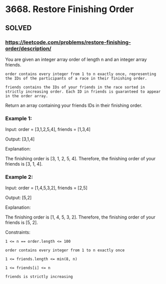 # 3668. Restore Finishing Order

## SOLVED
### https://leetcode.com/problems/restore-finishing-order/description/
You are given an integer array order of length n and an integer array friends.





	order contains every integer from 1 to n exactly once, representing the IDs of the participants of a race in their finishing order.

	friends contains the IDs of your friends in the race sorted in strictly increasing order. Each ID in friends is guaranteed to appear in the order array.





Return an array containing your friends IDs in their finishing order.





### Example 1:





Input: order = [3,1,2,5,4], friends = [1,3,4]




Output: [3,1,4]





Explanation:



The finishing order is [3, 1, 2, 5, 4]. Therefore, the finishing order of your friends is [3, 1, 4].





### Example 2:





Input: order = [1,4,5,3,2], friends = [2,5]




Output: [5,2]





Explanation:



The finishing order is [1, 4, 5, 3, 2]. Therefore, the finishing order of your friends is [5, 2].







Constraints:





	1 <= n == order.length <= 100

	order contains every integer from 1 to n exactly once

	1 <= friends.length <= min(8, n)

	1 <= friends[i] <= n

	friends is strictly increasing



